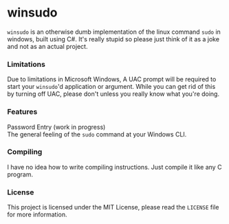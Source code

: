 # winsudo
`winsudo` is an otherwise dumb implementation of the linux command `sudo` in windows, built using C#. It's really stupid so please just think of it as a joke and not as an actual project.

### Limitations
Due to limitations in Microsoft Windows, A UAC prompt will be required to start your `winsudo`'d application or argument. While you can get rid of this by turning off UAC, please don't unless you really know what you're doing.

### Features
Password Entry (work in progress)  
The general feeling of the `sudo` command at your Windows CLI.

### Compiling
I have no idea how to write compiling instructions. Just compile it like any C program.

### License
This project is licensed under the MIT License, please read the `LICENSE` file for more information.
